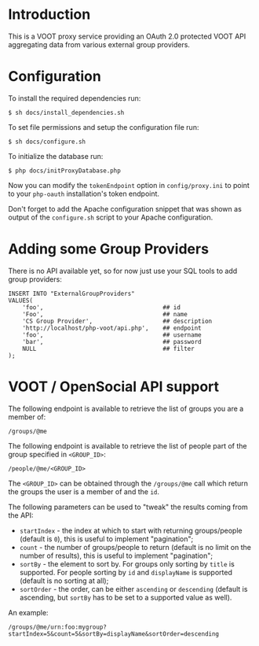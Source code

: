 # Introduction
This is a VOOT proxy service providing an OAuth 2.0 protected VOOT API
aggregating data from various external group providers.

# Configuration
To install the required dependencies run:

    $ sh docs/install_dependencies.sh

To set file permissions and setup the configuration file run:

    $ sh docs/configure.sh

To initialize the database run:

    $ php docs/initProxyDatabase.php

Now you can modify the `tokenEndpoint` option in `config/proxy.ini` to point to
your `php-oauth` installation's token endpoint.

Don't forget to add the Apache configuration snippet that was shown as output
of the `configure.sh` script to your Apache configuration.

# Adding some Group Providers
There is no API available yet, so for now just use your SQL tools to add group
providers:

    INSERT INTO "ExternalGroupProviders" 
    VALUES(
        'foo',                                  ## id
        'Foo',                                  ## name
        'CS Group Provider',                    ## description
        'http://localhost/php-voot/api.php',    ## endpoint
        'foo',                                  ## username
        'bar',                                  ## password
        NULL                                    ## filter
    );
    
# VOOT / OpenSocial API support
The following endpoint is available to retrieve the list of groups you are a
member of:

    /groups/@me

The following endpoint is available to retrieve the list of people part of 
the group specified in `<GROUP_ID>`:

    /people/@me/<GROUP_ID>

The `<GROUP_ID>` can be obtained through the `/groups/@me` call which return
the groups the user is a member of and the `id`.

The following parameters can be used to "tweak" the results coming from the 
API:

* `startIndex` - the index at which to start with returning groups/people 
  (default is `0`), this is useful to implement "pagination";
* `count` - the number of groups/people to return (default is no limit on
  the number of results), this is useful to implement "pagination";
* `sortBy` - the element to sort by. For groups only sorting by `title` is
  supported. For people sorting by `id` and `displayName` is supported 
  (default is no sorting at all);
* `sortOrder` - the order, can be either `ascending` or `descending` 
  (default is ascending, but `sortBy` has to be set to a supported value
  as well).

An example:

    /groups/@me/urn:foo:mygroup?startIndex=5&count=5&sortBy=displayName&sortOrder=descending

